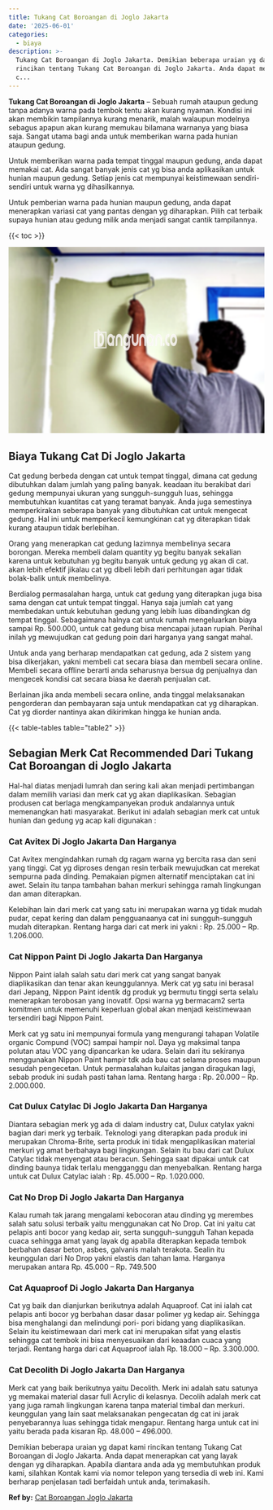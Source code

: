 ```yaml
---
title: Tukang Cat Boroangan di Joglo Jakarta
date: '2025-06-01'
categories:
  - biaya
description: >-
  Tukang Cat Boroangan di Joglo Jakarta. Demikian beberapa uraian yg dapat kami
  rincikan tentang Tukang Cat Boroangan di Joglo Jakarta. Anda dapat menerapkan
  c...
---
```


**Tukang Cat Boroangan di Joglo Jakarta** – Sebuah rumah ataupun gedung tanpa adanya warna pada tembok tentu akan kurang nyaman. Kondisi ini akan membikin tampilannya kurang menarik, malah walaupun modelnya sebagus apapun akan kurang memukau bilamana warnanya yang biasa saja. Sangat utama bagi anda untuk memberikan warna pada hunian ataupun gedung.

Untuk memberikan warna pada tempat tinggal maupun gedung, anda dapat memakai cat. Ada sangat banyak jenis cat yg bisa anda aplikasikan untuk hunian maupun gedung. Setiap jenis cat mempunyai keistimewaan sendiri-sendiri untuk warna yg dihasilkannya.

Untuk pemberian warna pada hunian maupun gedung, anda dapat menerapkan variasi cat yang pantas dengan yg diharapkan. Pilih cat terbaik supaya hunian atau gedung milik anda menjadi sangat cantik tampilannya.

{{< toc >}}

![Tukang Cat Boroangan di Joglo Jakarta](/images/jasa-cat-murah18.png)

## Biaya Tukang Cat Di Joglo Jakarta

Cat gedung berbeda dengan cat untuk tempat tinggal, dimana cat gedung dibutuhkan dalam jumlah yang paling banyak. keadaan itu berakibat dari gedung mempunyai ukuran yang sungguh-sungguh luas, sehingga membutuhkan kuantitas cat yang teramat banyak. Anda juga semestinya memperkirakan seberapa banyak yang dibutuhkan cat untuk mengecat gedung. Hal ini untuk memperkecil kemungkinan cat yg diterapkan tidak kurang ataupun tidak berlebihan.

Orang yang menerapkan cat gedung lazimnya membelinya secara borongan. Mereka membeli dalam quantity yg begitu banyak sekalian karena untuk kebutuhan yg begitu banyak untuk gedung yg akan di cat. akan lebih efektif jikalau cat yg dibeli lebih dari perhitungan agar tidak bolak-balik untuk membelinya.

Berdialog permasalahan harga, untuk cat gedung yang diterapkan juga bisa sama dengan cat untuk tempat tinggal. Hanya saja jumlah cat yang membedakan untuk kebutuhan gedung yang lebih luas dibandingkan dg tempat tinggal. Sebagaimana halnya cat untuk rumah mengeluarkan biaya sampai Rp. 500.000, untuk cat gedung bisa mencapai jutaan rupiah. Perihal inilah yg mewujudkan cat gedung poin dari harganya yang sangat mahal.

Untuk anda yang berharap mendapatkan cat gedung, ada 2 sistem yang bisa dikerjakan, yakni membeli cat secara biasa dan membeli secara online. Membeli secara offline berarti anda seharusnya bersua dg penjualnya dan mengecek kondisi cat secara biasa ke daerah penjualan cat.

Berlainan jika anda membeli secara online, anda tinggal melaksanakan pengorderan dan pembayaran saja untuk mendapatkan cat yg diharapkan. Cat yg diorder nantinya akan dikirimkan hingga ke hunian anda.

{{< table-tables table="table2" >}}

## Sebagian Merk Cat Recommended Dari Tukang Cat Boroangan di Joglo Jakarta

Hal-hal diatas menjadi lumrah dan sering kali akan menjadi pertimbangan dalam memilih variasi dan merk cat yg akan diaplikasikan. Sebagian produsen cat berlaga mengkampanyekan produk andalannya untuk memenangkan hati masyarakat. Berikut ini adalah sebagian merk cat untuk hunian dan gedung yg acap kali digunakan :

### Cat Avitex Di Joglo Jakarta Dan Harganya

Cat Avitex mengindahkan rumah dg ragam warna yg bercita rasa dan seni yang tinggi. Cat yg diproses dengan resin terbaik mewujudkan cat merekat sempurna pada dinding. Pemakaian pigmen alternatif menciptakan cat ini awet. Selain itu tanpa tambahan bahan merkuri sehingga ramah lingkungan dan aman diterapkan.

Kelebihan lain dari merk cat yang satu ini merupakan warna yg tidak mudah pudar, cepat kering dan dalam pengguanaanya cat ini sungguh-sungguh mudah diterapkan. Rentang harga dari cat merk ini yakni : Rp. 25.000 – Rp. 1.206.000.

### Cat Nippon Paint Di Joglo Jakarta Dan Harganya

Nippon Paint ialah salah satu dari merk cat yang sangat banyak diaplikasikan dan tenar akan keunggulannya. Merk cat yg satu ini berasal dari Jepang, Nippon Paint identik dg produk yg bermutu tinggi serta selalu menerapkan terobosan yang inovatif. Opsi warna yg bermacam2 serta komitmen untuk memenuhi keperluan global akan menjadi keistimewaan tersendiri bagi Nippon Paint.

Merk cat yg satu ini mempunyai formula yang mengurangi tahapan Volatile organic Compund (VOC) sampai hampir nol. Daya yg maksimal tanpa polutan atau VOC yang dipancarkan ke udara. Selain dari itu sekiranya menggunakan Nippon Paint hampir tdk ada bau cat selama proses maupun sesudah pengecetan. Untuk permasalahan kulaitas jangan diragukan lagi, sebab produk ini sudah pasti tahan lama. Rentang harga : Rp. 20.000 – Rp. 2.000.000.

### Cat Dulux Catylac Di Joglo Jakarta Dan Harganya

Diantara sebagian merk yg ada di dalam industry cat, Dulux catylax yakni bagian dari merk yg terbaik. Teknologi yang diterapkan pada produk ini merupakan Chroma-Brite, serta produk ini tidak mengaplikasikan material merkuri yg amat berbahaya bagi lingkungan. Selain itu bau dari cat Dulux Catylac tidak menyengat atau beracun. Sehingga saat dipakai untuk cat dinding baunya tidak terlalu mengganggu dan menyebalkan. Rentang harga untuk cat Dulux Catylac ialah : Rp. 45.000 – Rp. 1.020.000.

### Cat No Drop Di Joglo Jakarta Dan Harganya

Kalau rumah tak jarang mengalami kebocoran atau dinding yg merembes salah satu solusi terbaik yaitu menggunakan cat No Drop. Cat ini yaitu cat pelapis anti bocor yang kedap air, serta sungguh-sungguh Tahan kepada cuaca sehingga amat yang layak dg apabila diterapkan kepada tembok berbahan dasar beton, asbes, galvanis malah terakota. Sealin itu keunggulan dari No Drop yakni elastis dan tahan lama. Harganya merupakan antara Rp. 45.000 – Rp. 749.500

### Cat Aquaproof Di Joglo Jakarta Dan Harganya

Cat yg baik dan dianjurkan berikutnya adalah Aquaproof. Cat ini ialah cat pelapis anti bocor yg berbahan dasar dasar polimer yg kedap air. Sehingga bisa menghalangi dan melindungi pori- pori bidang yang diaplikasikan. Selain itu keistimewaan dari merk cat ini merupakan sifat yang elastis sehingga cat tembok ini bisa menyesuaikan dari keaadan cuaca yang terjadi. Rentang harga dari cat Aquaproof ialah Rp. 18.000 – Rp. 3.300.000.

### Cat Decolith Di Joglo Jakarta Dan Harganya

Merk cat yang baik berikutnya yaitu Decolith. Merk ini adalah satu satunya yg memakai material dasar full Acrylic di kelasnya. Decolih adalah merk cat yang juga ramah lingkungan karena tanpa material timbal dan merkuri. keunggulan yang lain saat melaksanakan pengecatan dg cat ini jarak penyebarannya luas sehingga tidak mengapur. Rentang harga untuk cat ini yaitu berada pada kisaran Rp. 48.000 – 496.000.

Demikian beberapa uraian yg dapat kami rincikan tentang Tukang Cat Boroangan di Joglo Jakarta. Anda dapat menerapkan cat yang layak dengan yg diharapkan. Apabila diantara anda ada yg membutuhkan produk kami, silahkan Kontak kami via nomor telepon yang tersedia di web ini. Kami berharap penjelasan tadi berfaidah untuk anda, terimakasih.

**Ref by:** [Cat Boroangan Joglo Jakarta](https://id.wikipedia.org/wiki/Cat)
